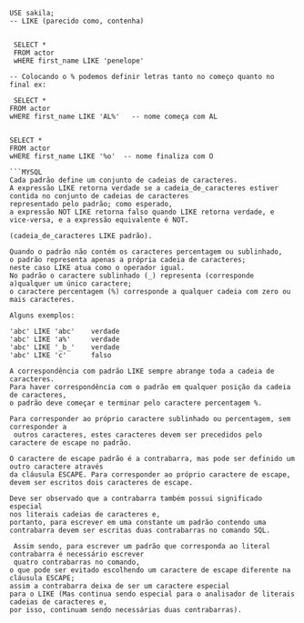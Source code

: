 ```MYSQL
USE sakila;
-- LIKE (parecido como, contenha)
```
```MYSQL

 SELECT *
 FROM actor
 wHERE first_name LIKE 'penelope'
```

```MYSQL
-- Colocando o % podemos definir letras tanto no começo quanto no final ex:

 SELECT *
FROM actor
wHERE first_name LIKE 'AL%'   -- nome começa com AL


SELECT *
FROM actor
wHERE first_name LIKE '%o'  -- nome finaliza com O

```MYSQL
Cada padrão define um conjunto de cadeias de caracteres.
A expressão LIKE retorna verdade se a cadeia_de_caracteres estiver contida no conjunto de cadeias de caracteres
representado pelo padrão; como esperado,
a expressão NOT LIKE retorna falso quando LIKE retorna verdade, e vice-versa, e a expressão equivalente é NOT.

(cadeia_de_caracteres LIKE padrão).

Quando o padrão não contém os caracteres percentagem ou sublinhado,
o padrão representa apenas a própria cadeia de caracteres;
neste caso LIKE atua como o operador igual.
No padrão o caractere sublinhado (_) representa (corresponde a)qualquer um único caractere;
o caractere percentagem (%) corresponde a qualquer cadeia com zero ou mais caracteres.

Alguns exemplos:

'abc' LIKE 'abc'    verdade
'abc' LIKE 'a%'     verdade
'abc' LIKE '_b_'    verdade
'abc' LIKE 'c'      falso

A correspondência com padrão LIKE sempre abrange toda a cadeia de caracteres.
Para haver correspondência com o padrão em qualquer posição da cadeia de caracteres,
o padrão deve começar e terminar pelo caractere percentagem %.

Para corresponder ao próprio caractere sublinhado ou percentagem, sem corresponder a
 outros caracteres, estes caracteres devem ser precedidos pelo caractere de escape no padrão.

O caractere de escape padrão é a contrabarra, mas pode ser definido um outro caractere através
da cláusula ESCAPE. Para corresponder ao próprio caractere de escape, devem ser escritos dois caracteres de escape.

Deve ser observado que a contrabarra também possui significado especial
nos literais cadeias de caracteres e,
portanto, para escrever em uma constante um padrão contendo uma
contrabarra devem ser escritas duas contrabarras no comando SQL.

 Assim sendo, para escrever um padrão que corresponda ao literal contrabarra é necessário escrever
 quatro contrabarras no comando,
o que pode ser evitado escolhendo um caractere de escape diferente na cláusula ESCAPE;
assim a contrabarra deixa de ser um caractere especial
para o LIKE (Mas continua sendo especial para o analisador de literais cadeias de caracteres e,
por isso, continuam sendo necessárias duas contrabarras).

```
